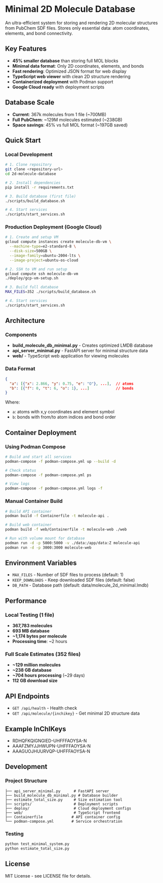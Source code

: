 # Minimal 2D Molecule Database

An ultra-efficient system for storing and rendering 2D molecular structures from PubChem SDF files. Stores only essential data: atom coordinates, elements, and bond connectivity.

## Key Features

- **45% smaller database** than storing full MOL blocks  
- **Minimal data format**: Only 2D coordinates, elements, and bonds
- **Fast rendering**: Optimized JSON format for web display
- **TypeScript web viewer** with clean 2D structure rendering
- **Containerized deployment** with Podman support
- **Google Cloud ready** with deployment scripts

## Database Scale

- **Current**: 367k molecules from 1 file (~700MB)
- **Full PubChem**: ~129M molecules estimated (~238GB)
- **Space savings**: 45% vs full MOL format (~197GB saved)

## Quick Start

### Local Development

```bash
# 1. Clone repository
git clone <repository-url>
cd 2d-molecule-database

# 2. Install dependencies
pip install -r requirements.txt

# 3. Build database (first file)
./scripts/build_database.sh

# 4. Start services
./scripts/start_services.sh
```

### Production Deployment (Google Cloud)

```bash
# 1. Create and setup VM
gcloud compute instances create molecule-db-vm \
  --machine-type=e2-standard-8 \
  --disk-size=500GB \
  --image-family=ubuntu-2004-lts \
  --image-project=ubuntu-os-cloud

# 2. SSH to VM and run setup
gcloud compute ssh molecule-db-vm
./deploy/gcp-vm-setup.sh

# 3. Build full database
MAX_FILES=352 ./scripts/build_database.sh

# 4. Start services
./scripts/start_services.sh
```

## Architecture

### Components
- **build_molecule_db_minimal.py** - Creates optimized LMDB database
- **api_server_minimal.py** - FastAPI server for minimal structure data  
- **web/** - TypeScript web application for viewing molecules

### Data Format
```json
{
  "a": [{"x": 2.866, "y": 0.75, "e": "O"}, ...],  // atoms
  "b": [{"f": 0, "t": 6, "o": 1}, ...]            // bonds  
}
```

Where:
- `a`: atoms with x,y coordinates and element symbol
- `b`: bonds with from/to atom indices and bond order

## Container Deployment

### Using Podman Compose
```bash
# Build and start all services
podman-compose -f podman-compose.yml up --build -d

# Check status
podman-compose -f podman-compose.yml ps

# View logs
podman-compose -f podman-compose.yml logs -f
```

### Manual Container Build
```bash
# Build API container
podman build -f Containerfile -t molecule-api .

# Build web container  
podman build -f web/Containerfile -t molecule-web ./web

# Run with volume mount for database
podman run -d -p 5000:5000 -v ./data:/app/data:Z molecule-api
podman run -d -p 3000:3000 molecule-web
```

## Environment Variables

- `MAX_FILES` - Number of SDF files to process (default: 1)
- `KEEP_DOWNLOADS` - Keep downloaded SDF files (default: false)
- `DB_PATH` - Database path (default: data/molecule_2d_minimal.lmdb)

## Performance

### Local Testing (1 file)
- **367,783 molecules**
- **693 MB database**
- **~1,174 bytes per molecule**
- **Processing time**: ~2 hours

### Full Scale Estimates (352 files)
- **~129 million molecules**
- **~238 GB database**
- **~704 hours processing** (~29 days)
- **112 GB download size**

## API Endpoints

- `GET /api/health` - Health check
- `GET /api/molecule/{inchikey}` - Get minimal 2D structure data

## Example InChIKeys

- RDHQFKQIGNGIED-UHFFFAOYSA-N
- AAAFZMYJJHWUPN-UHFFFAOYSA-N  
- AAAGUOJHUURVQP-UHFFFAOYSA-N

## Development

### Project Structure
```
├── api_server_minimal.py      # FastAPI server
├── build_molecule_db_minimal.py # Database builder
├── estimate_total_size.py     # Size estimation tool
├── scripts/                   # Deployment scripts
├── deploy/                    # Cloud deployment configs
├── web/                       # TypeScript frontend
├── Containerfile             # API container config
└── podman-compose.yml        # Service orchestration
```

### Testing
```bash
python test_minimal_system.py
python estimate_total_size.py
```

## License

MIT License - see LICENSE file for details.